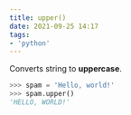 ```yaml
---
title: upper()
date: 2021-09-25 14:17
tags:
- 'python'
---
```


Converts string to **uppercase**.

```python
>>> spam = 'Hello, world!'
>>> spam.upper()
'HELLO, WORLD!'
```
